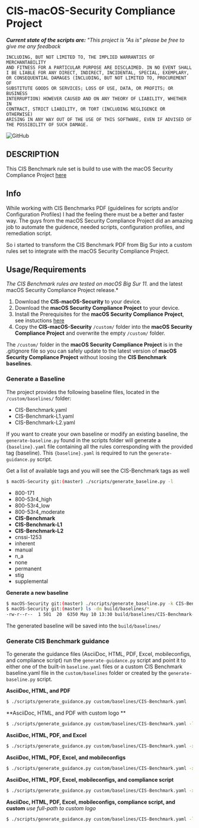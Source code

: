 # CIS-macOS-Security Compliance Project

_**Current state of the scripts are:** "This project is "As is" please be free to give me any feedback_

```THE SCRIPTS ARE PROVIDED "AS IS" AND ANY EXPRESS OR IMPLIED WARRANTIES, 
INCLUDING, BUT NOT LIMITED TO, THE IMPLIED WARRANTIES OF MERCHANTABILITY 
AND FITNESS FOR A PARTICULAR PURPOSE ARE DISCLAIMED. IN NO EVENT SHALL 
I BE LIABLE FOR ANY DIRECT, INDIRECT, INCIDENTAL, SPECIAL, EXEMPLARY, 
OR CONSEQUENTIAL DAMAGES (INCLUDING, BUT NOT LIMITED TO, PROCUREMENT OF 
SUBSTITUTE GOODS OR SERVICES; LOSS OF USE, DATA, OR PROFITS; OR BUSINESS 
INTERRUPTION) HOWEVER CAUSED AND ON ANY THEORY OF LIABILITY, WHETHER IN 
CONTRACT, STRICT LIABILITY, OR TORT (INCLUDING NEGLIGENCE OR OTHERWISE) 
ARISING IN ANY WAY OUT OF THE USE OF THIS SOFTWARE, EVEN IF ADVISED OF 
THE POSSIBILITY OF SUCH DAMAGE.
```

![GitHub](https://img.shields.io/github/license/mvdbent/CIS-macOS-Security)

## DESCRIPTION
This CIS Benchmark rule set is build to use with the macOS Security Compliance Project [here](https://github.com/usnistgov/macos_security)

## Info
While working with CIS Benchmarks PDF (guidelines for scripts and/or Configuration Profiles) I had the feeling there must be a better and faster way. The guys from the macOS Security Compliance Project did an amazing job to automate the guidence, needed scripts, configuration profiles, and remediation script. 

So i started to transform the CIS Benchmark PDF from Big Sur into a custom rules set to integrate with the macOS Security Compliance Project.

## Usage/Requirements
*The CIS Benchmark rules are tested on macOS Big Sur 11.* and the latest macOS Security Compliance Project release.*

1. Download the **CIS-macOS-Security** to your device. 
2. Download the **macOS Security Compliance Project** to your device.
3. Install the Prerequisites for the **macOS Security Compliance Project**, see instuctions [here](https://github.com/usnistgov/macos_security/wiki/Getting-Started)
4. Copy the **CIS-macOS-Security** `/custom/` folder into the **macOS Security Compliance Project** and overwrite the empty `/custom/` folder. 

The `/custom/` folder in the **macOS Security Compliance Project** is in the .gitignore file so you can safely update to the latest version of **macOS Security Compliance Project** without loosing the **CIS Benchmark baselines**.


### Generate a Baseline
The project provides the following baseline files, located in the `/custom/baselines/` folder:

* CIS-Benchmark.yaml
* CIS-Benchmark-L1.yaml
* CIS-Benchmark-L2.yaml

If you want to create your own baseline or modify an existing baseline, the `generate-baseline.py` found in the scripts folder will generate a `{baseline}.yaml` file containing all the rules corresponding with the provided tag (baseline). This `{baseline}.yaml` is required to run the `generate-guidance.py` script.

Get a list of available tags and you will see the CIS-Benchmark tags as well
```bash
$ macOS-Security git:(master) ./scripts/generate_baseline.py -l
```

* 800-171
* 800-53r4_high
* 800-53r4_low
* 800-53r4_moderate
* **CIS-Benchmark**
* **CIS-Benchmark-L1**
* **CIS-Benchmark-L2**
* cnssi-1253
* inherent
* manual
* n_a
* none
* permanent
* stig
* supplemental

**Generate a new baseline**

```bash
$ macOS-Security git:(master) ./scripts/generate_baseline.py -k CIS-Benchmark-L1
$ macOS-Security git:(master) ls -dn build/baselines/*
-rw-r--r--  1 501  20  6350 May 10 13:30 build/baselines/CIS-Benchmark-L1.yaml
```
The generated baseline will be saved into the `build/baselines/`

### Generate CIS Benchmark guidance

To generate the guidance files (AsciiDoc, HTML, PDF, Excel, mobileconfigs, and compliance script) run the `generate-guidance.py` script and point it to either one of the built-in `baseline.yaml` files or a custom CIS Benchmark baseline.yaml file in the `custom/baselines` folder or created by the `generate-baseline.py` script.

**AsciiDoc, HTML, and PDF**

```bash
$ ./scripts/generate_guidance.py custom/baselines/CIS-Benchmark.yaml
```

**AsciiDoc, HTML, and PDF with custom logo **

```bash
$ ./scripts/generate_guidance.py custom/baselines/CIS-Benchmark.yaml -l /Git/macOS-Security/custom/Images/cis_banner.png
```

**AsciiDoc, HTML, PDF, and Excel**

```bash
$ ./scripts/generate_guidance.py custom/baselines/CIS-Benchmark.yaml -x
```
**AsciiDoc, HTML, PDF, Excel, and mobileconfigs**

```bash
$ ./scripts/generate_guidance.py custom/baselines/CIS-Benchmark.yaml -x -p
```
**AsciiDoc, HTML, PDF, Excel, mobileconfigs, and compliance script**

```bash
$ ./scripts/generate_guidance.py custom/baselines/CIS-Benchmark.yaml -x -p -s
```

**AsciiDoc, HTML, PDF, Excel, mobileconfigs, compliance script, and custom**
_use full-path to custom logo_
```bash
$ ./scripts/generate_guidance.py custom/baselines/CIS-Benchmark.yaml -l /Git/macOS-Security/custom/Images/cis_banner.png -p -s -x
```
